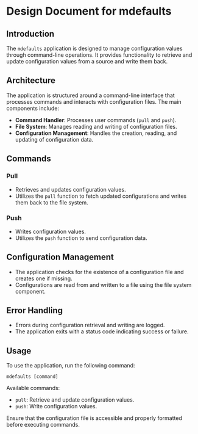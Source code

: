# Design Document for mdefaults

## Introduction
The `mdefaults` application is designed to manage configuration values through command-line operations. It provides functionality to retrieve and update configuration values from a source and write them back.

## Architecture
The application is structured around a command-line interface that processes commands and interacts with configuration files. The main components include:
- **Command Handler**: Processes user commands (`pull` and `push`).
- **File System**: Manages reading and writing of configuration files.
- **Configuration Management**: Handles the creation, reading, and updating of configuration data.

## Commands
### Pull
- Retrieves and updates configuration values.
- Utilizes the `pull` function to fetch updated configurations and writes them back to the file system.

### Push
- Writes configuration values.
- Utilizes the `push` function to send configuration data.

## Configuration Management
- The application checks for the existence of a configuration file and creates one if missing.
- Configurations are read from and written to a file using the file system component.

## Error Handling
- Errors during configuration retrieval and writing are logged.
- The application exits with a status code indicating success or failure.

## Usage
To use the application, run the following command:
```
mdefaults [command]
```
Available commands:
- `pull`: Retrieve and update configuration values.
- `push`: Write configuration values.

Ensure that the configuration file is accessible and properly formatted before executing commands. 
